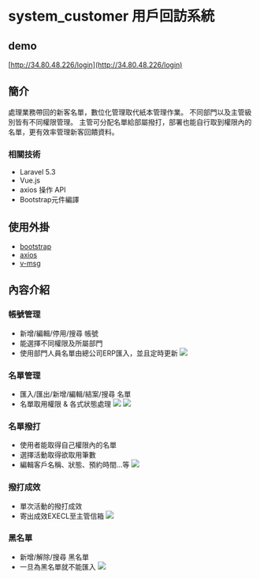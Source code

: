 # system_customer 用戶回訪系統

<!-- ![](https://xxuain.github.io/system_customer/img/dem222o.png) -->

## demo
[http://34.80.48.226/login](http://34.80.48.226/login)

## 簡介
處理業務帶回的新客名單，數位化管理取代紙本管理作業。
不同部門以及主管級別皆有不同權限管理。
主管可分配名單給部屬撥打，部署也能自行取到權限內的名單，更有效率管理新客回饋資料。

### 相關技術
+ Laravel 5.3
+ Vue.js
+ axios 操作 API
+ Bootstrap元件編譯

## 使用外掛
+ [bootstrap](https://bootstrap.hexschool.com/)
+ [axios](https://www.npmjs.com/package/axios)
+ [v-msg](https://github.com/nasa8x/v-msg)

## 內容介紹
### 帳號管理
- 新增/編輯/停用/搜尋 帳號
- 能選擇不同權限及所屬部門
- 使用部門人員名單由總公司ERP匯入，並且定時更新
![](https://xxuain.github.io/system_customer/img/staff.png)

### 名單管理
- 匯入/匯出/新增/編輯/結案/搜尋 名單
- 名單取用權限 & 各式狀態處理
![](https://xxuain.github.io/system_customer/img/customer_mgmt.png)
![](https://xxuain.github.io/system_customer/img/customer_mgmt_edit.png)

### 名單撥打
- 使用者能取得自己權限內的名單
- 選擇活動取得欲取用筆數
- 編輯客戶名稱、狀態、預約時間...等
![](https://xxuain.github.io/system_customer/img/customer_call.png)

### 撥打成效
- 單次活動的撥打成效
- 寄出成效EXECL至主管信箱
![](https://xxuain.github.io/system_customer/img/revisit_rate.png)

### 黑名單
- 新增/解除/搜尋 黑名單
- 一旦為黑名單就不能匯入
![](https://xxuain.github.io/system_customer/img/customer_block.png)
